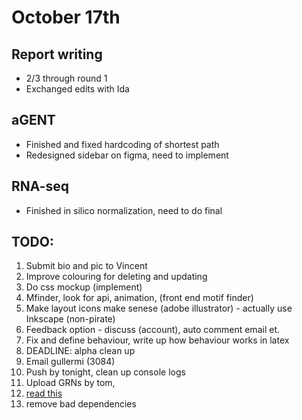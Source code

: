# October 17th

## Report writing 
- 2/3 through round 1
- Exchanged edits with Ida

## aGENT
- Finished and fixed hardcoding of shortest path 
- Redesigned sidebar on figma, need to implement 

## RNA-seq
- Finished in silico normalization, need to do final 

## TODO: 
1. Submit bio and pic to Vincent 
2. Improve colouring for deleting and updating
3. Do css mockup (implement) 
4. Mfinder, look for api, animation, (front end motif finder) 
5. Make layout icons make senese (adobe illustrator) - actually use Inkscape (non-pirate) 
6. Feedback option - discuss (account), auto comment email et. 
7. Fix and define behaviour, write up how behaviour works in latex 
8. DEADLINE: alpha clean up
9. Email gullermi (3084) 
10. Push by tonight, clean up console logs 
11. Upload GRNs by tom, 
12. [read this](https://www.nature.com/articles/nrg2102)
13. remove bad dependencies 
